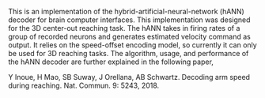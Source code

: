 This is an implementation of the hybrid-artificial-neural-network (hANN) decoder for brain computer interfaces. This implementation was designed for the 3D center-out reaching task. The hANN takes in firing rates of a group of recorded neurons and generates estimated velocity command as output. It relies on the speed-offset encoding model, so currently it can only be used for 3D reaching tasks. The algorithm, usage, and performance of the hANN decoder are further explained in the following paper,

Y Inoue, H Mao, SB Suway, J Orellana, AB Schwartz. Decoding arm speed during reaching. Nat. Commun. 9: 5243, 2018.
